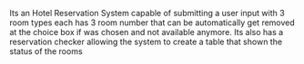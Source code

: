 Its an Hotel Reservation System capable of submitting a user input with 3 room types each has 3 room number that can be automatically get removed at the choice box if was chosen and not available anymore.
Its also has a reservation checker allowing the system to create a table that shown the status of the rooms
